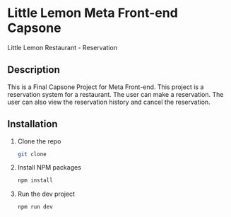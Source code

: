 # Little Lemon Meta Front-end Capsone
Little Lemon Restaurant - Reservation

## Description
This is a Final Capsone Project for Meta Front-end. This project is a reservation system for a restaurant. The user can make a reservation. The user can also view the reservation history and cancel the reservation.

## Installation

1. Clone the repo
   ```sh
   git clone
    ```
2. Install NPM packages
    ```sh
    npm install
    ```
3. Run the dev project
    ```sh
    npm run dev
    ```
